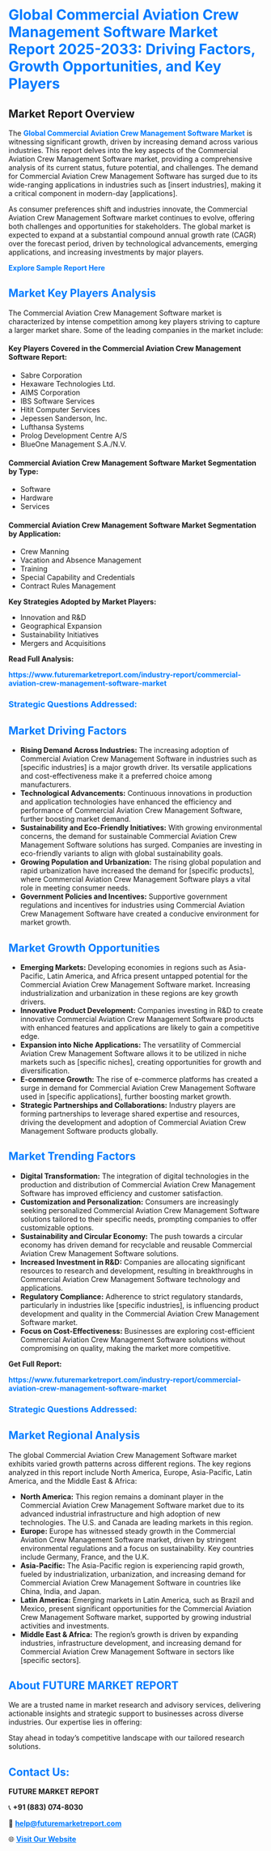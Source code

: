 <h1 style="color: #007BFF;">Global Commercial Aviation Crew Management Software Market Report 2025-2033: Driving Factors, Growth Opportunities, and Key Players</h1>

<section id="overview">
<h2>Market Report Overview</h2>
<p>The <a href="https://www.futuremarketreport.com/industry-report/commercial-aviation-crew-management-software-market" style="color: #007BFF; text-decoration: none;"><strong>Global Commercial Aviation Crew Management Software Market</strong></a> is witnessing significant growth, driven by increasing demand across various industries. This report delves into the key aspects of the Commercial Aviation Crew Management Software market, providing a comprehensive analysis of its current status, future potential, and challenges. The demand for Commercial Aviation Crew Management Software has surged due to its wide-ranging applications in industries such as [insert industries], making it a critical component in modern-day [applications].</p>
<p>As consumer preferences shift and industries innovate, the Commercial Aviation Crew Management Software market continues to evolve, offering both challenges and opportunities for stakeholders. The global market is expected to expand at a substantial compound annual growth rate (CAGR) over the forecast period, driven by technological advancements, emerging applications, and increasing investments by major players.</p>
</section>

<section id="overview">
<p><a href="https://www.futuremarketreport.com/request-sample/reportId=62654" style="color: #007BFF; text-decoration: none;"><strong>Explore Sample Report Here</strong></a></p>
</section>

<section id="key-players">
<h2 style="color: #007BFF;">Market Key Players Analysis</h2>
<p>The Commercial Aviation Crew Management Software market is characterized by intense competition among key players striving to capture a larger market share. Some of the leading companies in the market include:</p>
<h4>Key Players Covered in the Commercial Aviation Crew Management Software Report:</h4>
<ul><li>Sabre Corporation</li><li>Hexaware Technologies Ltd.</li><li>AIMS Corporation</li><li>IBS Software Services</li><li>Hitit Computer Services</li><li>Jepessen Sanderson, Inc.</li><li>Lufthansa Systems</li><li>Prolog Development Centre A/S</li><li>BlueOne Management S.A./N.V.</li></ul>
<h4>Commercial Aviation Crew Management Software Market Segmentation by Type:</h4>
<ul><li>Software</li><li>Hardware</li><li>Services</li></ul>

<h4>Commercial Aviation Crew Management Software Market Segmentation by Application:</h4>
<ul><li>Crew Manning</li><li>Vacation and Absence Management</li><li>Training</li><li>Special Capability and Credentials</li><li>Contract Rules Management</li></ul>
<p><strong>Key Strategies Adopted by Market Players:</strong></p>
<ul>
<li>Innovation and R&D</li>
<li>Geographical Expansion</li>
<li>Sustainability Initiatives</li>
<li>Mergers and Acquisitions</li>
</ul>
</section>

<section>
<p><strong>Read Full Analysis: </strong></p><a href="https://www.futuremarketreport.com/industry-report/commercial-aviation-crew-management-software-market" style="color: #007BFF; text-decoration: none;"><strong>https://www.futuremarketreport.com/industry-report/commercial-aviation-crew-management-software-market</strong></a>
<h3 style="color: #007BFF;">Strategic Questions Addressed:</h3>
</section>

<section id="driving-factors">
<h2 style="color: #007BFF;">Market Driving Factors</h2>
<ul>
<li><strong>Rising Demand Across Industries:</strong> The increasing adoption of Commercial Aviation Crew Management Software in industries such as [specific industries] is a major growth driver. Its versatile applications and cost-effectiveness make it a preferred choice among manufacturers.</li>
<li><strong>Technological Advancements:</strong> Continuous innovations in production and application technologies have enhanced the efficiency and performance of Commercial Aviation Crew Management Software, further boosting market demand.</li>
<li><strong>Sustainability and Eco-Friendly Initiatives:</strong> With growing environmental concerns, the demand for sustainable Commercial Aviation Crew Management Software solutions has surged. Companies are investing in eco-friendly variants to align with global sustainability goals.</li>
<li><strong>Growing Population and Urbanization:</strong> The rising global population and rapid urbanization have increased the demand for [specific products], where Commercial Aviation Crew Management Software plays a vital role in meeting consumer needs.</li>
<li><strong>Government Policies and Incentives:</strong> Supportive government regulations and incentives for industries using Commercial Aviation Crew Management Software have created a conducive environment for market growth.</li>
</ul>
</section>

<section id="growth-opportunities">
<h2 style="color: #007BFF;">Market Growth Opportunities</h2>
<ul>
<li><strong>Emerging Markets:</strong> Developing economies in regions such as Asia-Pacific, Latin America, and Africa present untapped potential for the Commercial Aviation Crew Management Software market. Increasing industrialization and urbanization in these regions are key growth drivers.</li>
<li><strong>Innovative Product Development:</strong> Companies investing in R&D to create innovative Commercial Aviation Crew Management Software products with enhanced features and applications are likely to gain a competitive edge.</li>
<li><strong>Expansion into Niche Applications:</strong> The versatility of Commercial Aviation Crew Management Software allows it to be utilized in niche markets such as [specific niches], creating opportunities for growth and diversification.</li>
<li><strong>E-commerce Growth:</strong> The rise of e-commerce platforms has created a surge in demand for Commercial Aviation Crew Management Software used in [specific applications], further boosting market growth.</li>
<li><strong>Strategic Partnerships and Collaborations:</strong> Industry players are forming partnerships to leverage shared expertise and resources, driving the development and adoption of Commercial Aviation Crew Management Software products globally.</li>
</ul>
</section>

<section id="trending-factors">
<h2 style="color: #007BFF;">Market Trending Factors</h2>
<ul>
<li><strong>Digital Transformation:</strong> The integration of digital technologies in the production and distribution of Commercial Aviation Crew Management Software has improved efficiency and customer satisfaction.</li>
<li><strong>Customization and Personalization:</strong> Consumers are increasingly seeking personalized Commercial Aviation Crew Management Software solutions tailored to their specific needs, prompting companies to offer customizable options.</li>
<li><strong>Sustainability and Circular Economy:</strong> The push towards a circular economy has driven demand for recyclable and reusable Commercial Aviation Crew Management Software solutions.</li>
<li><strong>Increased Investment in R&D:</strong> Companies are allocating significant resources to research and development, resulting in breakthroughs in Commercial Aviation Crew Management Software technology and applications.</li>
<li><strong>Regulatory Compliance:</strong> Adherence to strict regulatory standards, particularly in industries like [specific industries], is influencing product development and quality in the Commercial Aviation Crew Management Software market.</li>
<li><strong>Focus on Cost-Effectiveness:</strong> Businesses are exploring cost-efficient Commercial Aviation Crew Management Software solutions without compromising on quality, making the market more competitive.</li>
</ul>
</section>

<section>
<p><strong>Get Full Report: </strong></p><a href="https://www.futuremarketreport.com/industry-report/commercial-aviation-crew-management-software-market" style="color: #007BFF; text-decoration: none;"><strong>https://www.futuremarketreport.com/industry-report/commercial-aviation-crew-management-software-market</strong></a>
<h3 style="color: #007BFF;">Strategic Questions Addressed:</h3>
</section>


<section id="regional-analysis">
<h2 style="color: #007BFF;">Market Regional Analysis</h2>
<p>The global Commercial Aviation Crew Management Software market exhibits varied growth patterns across different regions. The key regions analyzed in this report include North America, Europe, Asia-Pacific, Latin America, and the Middle East & Africa:</p>
<ul>
<li><strong>North America:</strong> This region remains a dominant player in the Commercial Aviation Crew Management Software market due to its advanced industrial infrastructure and high adoption of new technologies. The U.S. and Canada are leading markets in this region.</li>
<li><strong>Europe:</strong> Europe has witnessed steady growth in the Commercial Aviation Crew Management Software market, driven by stringent environmental regulations and a focus on sustainability. Key countries include Germany, France, and the U.K.</li>
<li><strong>Asia-Pacific:</strong> The Asia-Pacific region is experiencing rapid growth, fueled by industrialization, urbanization, and increasing demand for Commercial Aviation Crew Management Software in countries like China, India, and Japan.</li>
<li><strong>Latin America:</strong> Emerging markets in Latin America, such as Brazil and Mexico, present significant opportunities for the Commercial Aviation Crew Management Software market, supported by growing industrial activities and investments.</li>
<li><strong>Middle East & Africa:</strong> The region’s growth is driven by expanding industries, infrastructure development, and increasing demand for Commercial Aviation Crew Management Software in sectors like [specific sectors].</li>
</ul>
</section>

<footer>
<h2 style="color: #007BFF;">About FUTURE MARKET REPORT</h2>
<p>We are a trusted name in market research and advisory services, delivering actionable insights and strategic support to businesses across diverse industries. Our expertise lies in offering:</p>

<p>Stay ahead in today’s competitive landscape with our tailored research solutions.</p>

<h2 style="color: #007BFF;">Contact Us:</h2>
<p><strong>FUTURE MARKET REPORT</strong></p>
<p>📞 <strong>+91 (883) 074-8030</strong></p>
<p>📧 <strong><a href="mailto:help@futuremarketreport.com" style="color: #007BFF;">help@futuremarketreport.com</a></strong></p>
<p>🌐 <strong><a href="https://www.futuremarketreport.com/" style="color: #007BFF;">Visit Our Website</a></strong></p>
</footer>